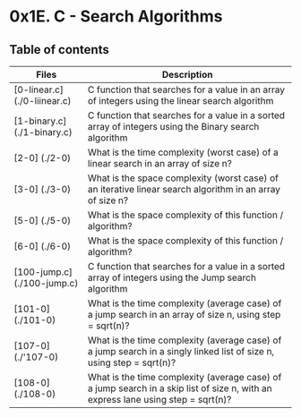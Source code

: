 # 0x1E. C - Search Algorithms

## Table of contents
Files | Description
----- | -----------
[0-linear.c] (./0-liinear.c) | C function that searches for a value in an array of integers using the linear search algorithm
[1-binary.c] (./1-binary.c) | C function that searches for a value in a sorted array of integers using the Binary search algorithm
[2-0] (./2-0) | What is the time complexity (worst case) of a linear search in an array of size n?
[3-0] (./3-0) | What is the space complexity (worst case) of an iterative linear search algorithm in an array of size n?
[5-0] (./5-0) | What is the space complexity of this function / algorithm?
[6-0] (./6-0) | What is the space complexity of this function / algorithm?
[100-jump.c] (./100-jump.c) | C function that searches for a value in a sorted array of integers using the Jump search algorithm
[101-0] (./101-0) | What is the time complexity (average case) of a jump search in an array of size n, using step = sqrt(n)?
[107-0] (./'107-0)| What is the time complexity (average case) of a jump search in a singly linked list of size n, using step = sqrt(n)?
[108-0] (./108-0) | What is the time complexity (average case) of a jump search in a skip list of size n, with an express lane using step = sqrt(n)?
